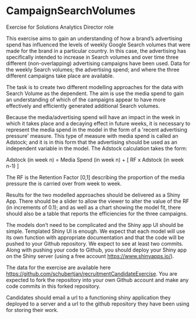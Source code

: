 # CampaignSearchVolumes
Exercise for Solutions Analytics Director role


This exercise aims to gain an understanding of how a brand’s advertising spend has influenced the levels of weekly Google Search volumes that were made for the brand in a particular country.
In this case, the advertising has specifically intended to increase in Search volumes and over time three different (non-overlapping) advertising campaigns have been used.
Data for the weekly Search volumes; the advertising spend; and where the three different campaigns take place are available.

The task is to create two different modelling approaches for the data with Search Volume as the dependent. The aim is use the media spend to gain an understanding of which of the campaigns appear to have more effectively and efficiently generated additional Search volumes.

Because the media/advertising spend will have an impact in the week in which it takes place and a decaying effect in future weeks, it is necessary to represent the media spend in the model in the form of a 'recent advertising pressure' measure. This type of measure with media spend is called an Adstock; and it is in this form that the advertising should be used as an independent variable in the model. The Adstock calculation takes the form:
 
Adstock (in week n) = Media Spend (in week n) + [ RF x Adstock (in week n-1) ]
 
The RF is the Retention Factor [0,1] describing the proportion of the media pressure the is carried over from week to week.

Results for the two modelled approaches should be delivered as a Shiny App.
There should be a slider to allow the viewer to alter the value of the RF (in increments of 0.1); and as well as a chart showing the model fit, there should also be a table that reports the efficiencies for the three campaigns.
 
The models don’t need to be complicated and the Shiny app UI should be simple. Templated Shiny UI is enough.  We expect that each model will use its own function with appropriate documentation and that the code will be pushed to your Github repository. We expect to see at least two commits. Along with pushing your code to Github, you should deploy your Shiny app on the Shiny server (using a free account https://www.shinyapps.io/). 

The data for the exercise are available here https://github.com/schubertjan/recruitmentCandidateExercise. You are expected to fork the repository into your own Github account and make any code commits in this forked repository. 

Candidates should email a url to a functioning shiny application they deployed to a server and a url to the github repository they have been using for storing their work.
